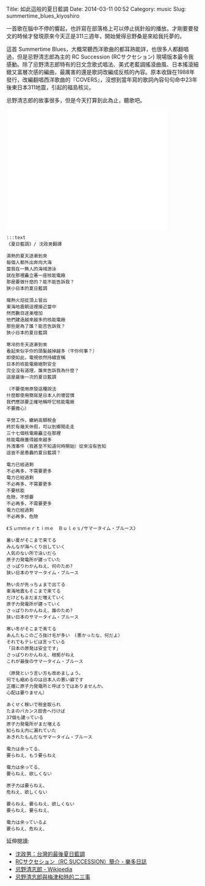 Title: 如此這般的夏日藍調
Date: 2014-03-11 00:52
Category: music
Slug: summertime_blues_kiyoshiro

一首歌在腦中不停的響起，也許寫在部落格上可以停止挑針般的播放。才剛要要發文的時候才發現原來今天正是311三週年，開始覺得忌野桑是來給我托夢的。

這首 Summertime Blues，大概常聽西洋歌曲的都耳熟能詳，也很多人都翻唱過，但是忌野清志郎為主的 RC Succession (RCサクセション) 現場版本最令我感動。除了忌野清志郎特有的日文念歌式唱法、美式老藍調搖滾曲風、日本搖滾細緻又富層次感的編曲，最厲害的還是歌詞改編成反核的內容。原本收錄在1988年發行，改編翻唱西洋歌曲的『COVERS』，沒想到當年寫的歌詞內容句句命中23年後東日本311地震，引起的福島核災。

忌野清志郎的故事很多，但是今天打算到此為止，聽歌吧。

<iframe width="420" height="315" src="//www.youtube.com/embed/IaUHCFF5BU8" frameborder="0" allowfullscreen></iframe>

    :::text
    《夏日藍調》/ 沈政男翻譯
 
    濕熱的夏天逐漸到來
    每個人都外出奔向大海
    當我在一無人的海域游泳
    就在那裡矗立著一座核能電廠
    那是要做什麼的？能不能告訴我？
    狹小日本的夏日藍調
     
    熾熱火焰從頂上冒出
    東海地震朝這裡接近當中
    然而數目逐漸增加
    他們建造越來越多的核能電廠
    那些是為了誰？能否告訴我？
    狹小日本的夏日藍調
     
    寒冷的冬天逐漸到來
    看起來似乎你的頭髮越掉越多（干你何事？）
    即使如此，電視依然持續宣稱
    日本的核能電廠絕對安全
    完全沒有道理，誰來告訴我為什麼？
    這是最後一次的夏日藍調
     
    （不要使用原發這種說法
    什麼都使用簡寫是日本人的壞習慣
    我們應該要正確地稱呼它核能電廠
    不要擔心）
     
    辛勞工作，繳納高額稅金
    終於有幾天休假，可以到鄉間走走
    三十七個核電廠矗立在那裡
    核能電廠蓋得越來越多
    外洩事件（我甚至不知道何時開始）從來沒有告知
    這豈不是愚蠢的夏日藍調？
     
    電力已經過剩
    不必再多，不需要更多
    電力已經過剩
    不必再多，不需要更多
    不要核能
    危險，不想要
    不必再多，不需要更多
    電力已經過剩
    不必再多，危險
     
    《Ｓｕｍｍｅｒｔｉｍｅ　Ｂｕｌｅｓ/サマータイム・ブルース》
     
    暑い夏がそこまで来てる
    みんなが海へくり出していく
    人気のない所で泳いだら
    原子力発電所が建っていた
    さっぱりわかんねえ、何のため?
    狭い日本のサマータイム・ブルース
     
    熱い炎が先っちょまで出てる
    東海地震もそこまで来てる
    だけどもまだまだ増えていく
    原子力発電所が建っていく
    さっぱりわかんねえ、誰のため?
    狭い日本のサマータイム・ブルース
     
    寒い冬がそこまで来てる
    あんたもこのごろ抜け毛が多い　(悪かったな、何だよ）
    それでもテレビは言っている
    「日本の原発は安全です」
    さっぱりわかんねえ、根拠がねえ
    これが最後のサマータイム・ブルース
     
    （原発という言い方も改めましょう。
    何でも縮めるのは日本人の悪い癖です
    正確に原子力発電所と呼ぼうではありませんか。
    心配は要りません）
     
    あくせく稼いで税金取られ
    たまのバカンス田舎へ行けば
    37個も建っている
    原子力発電所がまだ増える
    知らねえ内に漏れていた
    あきれたもんだなサマータイム・ブルース
     
    電力は余ってる、
    要らねえ、もう要らねえ
     
    電力は余ってる、
    要らねえ、欲しくない
     
    原子力は要らねえ、
    危ねえ、欲しくない
     
    要らねえ、要らねえ、欲しくない
    要らねえ、要らねえ、
     
    電力は余っているよ
    要らねえ、危ねえ、

延伸閱讀:

* [沈政男：台灣的最後夏日藍調](http://www.thinkingtaiwan.com/articles/view/560)
* [RCサクセション（RC SUCCESSION）簡介 - 樂多日誌](http://blog.roodo.com/hideforever/archives/15464467.html)
* [忌野清志郎 - Wikipedia](http://ja.wikipedia.org/wiki/%E5%BF%8C%E9%87%8E%E6%B8%85%E5%BF%97%E9%83%8E)
* [忌野清志郎與梅津和時的二三事](http://samplerecord.blogspot.tw/2013/06/blog-post_5.html)
